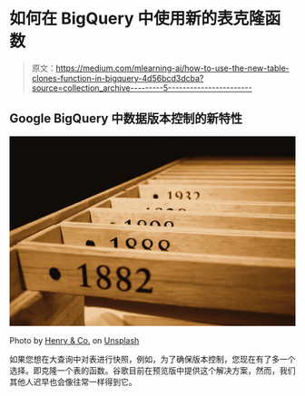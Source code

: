 # 如何在 BigQuery 中使用新的表克隆函数

> 原文：<https://medium.com/mlearning-ai/how-to-use-the-new-table-clones-function-in-bigquery-4d56bcd3dcba?source=collection_archive---------5----------------------->

## Google BigQuery 中数据版本控制的新特性

![](img/2b0e6f4c3f0e63885e02ef66ea659aae.png)

Photo by [Henry & Co.](https://unsplash.com/@hngstrm?utm_source=unsplash&utm_medium=referral&utm_content=creditCopyText) on [Unsplash](https://unsplash.com/s/photos/copy?utm_source=unsplash&utm_medium=referral&utm_content=creditCopyText)

如果您想在大查询中对表进行快照，例如，为了确保版本控制，您现在有了多一个选择。即克隆一个表的函数。谷歌目前在预览版中提供这个解决方案，然而，我们其他人迟早也会像往常一样得到它。